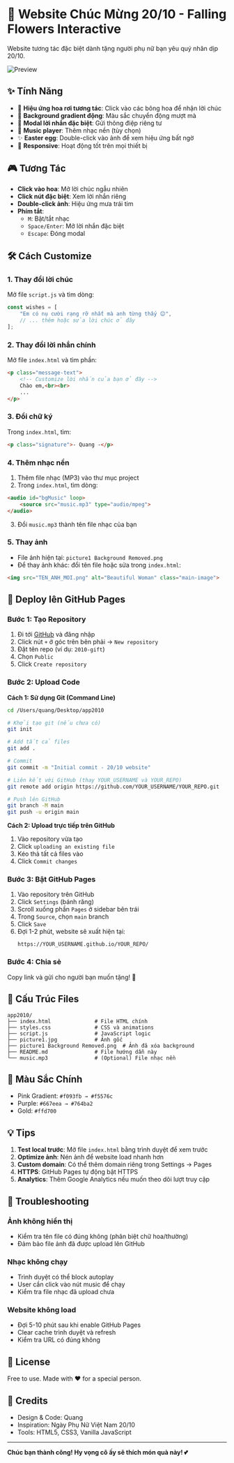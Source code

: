 # 💐 Website Chúc Mừng 20/10 - Falling Flowers Interactive

Website tương tác đặc biệt dành tặng người phụ nữ bạn yêu quý nhân dịp 20/10.

![Preview](preview.png)

## ✨ Tính Năng

- 🌸 **Hiệu ứng hoa rơi tương tác**: Click vào các bông hoa để nhận lời chúc
- 🎨 **Background gradient động**: Màu sắc chuyển động mượt mà
- 💖 **Modal lời nhắn đặc biệt**: Gửi thông điệp riêng tư
- 🎵 **Music player**: Thêm nhạc nền (tùy chọn)
- ✨ **Easter egg**: Double-click vào ảnh để xem hiệu ứng bất ngờ
- 📱 **Responsive**: Hoạt động tốt trên mọi thiết bị

## 🎮 Tương Tác

- **Click vào hoa**: Mở lời chúc ngẫu nhiên
- **Click nút đặc biệt**: Xem lời nhắn riêng
- **Double-click ảnh**: Hiệu ứng mưa trái tim
- **Phím tắt**:
  - `M`: Bật/tắt nhạc
  - `Space/Enter`: Mở lời nhắn đặc biệt
  - `Escape`: Đóng modal

## 🛠️ Cách Customize

### 1. Thay đổi lời chúc

Mở file `script.js` và tìm dòng:

```javascript
const wishes = [
    "Em có nụ cười rạng rỡ nhất mà anh từng thấy 😊",
    // ... thêm hoặc sửa lời chúc ở đây
];
```

### 2. Thay đổi lời nhắn chính

Mở file `index.html` và tìm phần:

```html
<p class="message-text">
    <!-- Customize lời nhắn của bạn ở đây -->
    Chào em,<br><br>
    ...
</p>
```

### 3. Đổi chữ ký

Trong `index.html`, tìm:

```html
<p class="signature">- Quang -</p>
```

### 4. Thêm nhạc nền

1. Thêm file nhạc (MP3) vào thư mục project
2. Trong `index.html`, tìm dòng:

```html
<audio id="bgMusic" loop>
    <source src="music.mp3" type="audio/mpeg">
</audio>
```

3. Đổi `music.mp3` thành tên file nhạc của bạn

### 5. Thay ảnh

- File ảnh hiện tại: `picture1 Background Removed.png`
- Để thay ảnh khác: đổi tên file hoặc sửa trong `index.html`:

```html
<img src="TEN_ANH_MOI.png" alt="Beautiful Woman" class="main-image">
```

## 🚀 Deploy lên GitHub Pages

### Bước 1: Tạo Repository

1. Đi tới [GitHub](https://github.com) và đăng nhập
2. Click nút `+` ở góc trên bên phải → `New repository`
3. Đặt tên repo (ví dụ: `2010-gift`)
4. Chọn `Public`
5. Click `Create repository`

### Bước 2: Upload Code

**Cách 1: Sử dụng Git (Command Line)**

```bash
cd /Users/quang/Desktop/app2010

# Khởi tạo git (nếu chưa có)
git init

# Add tất cả files
git add .

# Commit
git commit -m "Initial commit - 20/10 website"

# Liên kết với GitHub (thay YOUR_USERNAME và YOUR_REPO)
git remote add origin https://github.com/YOUR_USERNAME/YOUR_REPO.git

# Push lên GitHub
git branch -M main
git push -u origin main
```

**Cách 2: Upload trực tiếp trên GitHub**

1. Vào repository vừa tạo
2. Click `uploading an existing file`
3. Kéo thả tất cả files vào
4. Click `Commit changes`

### Bước 3: Bật GitHub Pages

1. Vào repository trên GitHub
2. Click `Settings` (bánh răng)
3. Scroll xuống phần `Pages` ở sidebar bên trái
4. Trong `Source`, chọn `main` branch
5. Click `Save`
6. Đợi 1-2 phút, website sẽ xuất hiện tại:
   ```
   https://YOUR_USERNAME.github.io/YOUR_REPO/
   ```

### Bước 4: Chia sẻ

Copy link và gửi cho người bạn muốn tặng! 💝

## 📁 Cấu Trúc Files

```
app2010/
├── index.html              # File HTML chính
├── styles.css              # CSS và animations
├── script.js               # JavaScript logic
├── picture1.jpg            # Ảnh gốc
├── picture1 Background Removed.png  # Ảnh đã xóa background
├── README.md               # File hướng dẫn này
└── music.mp3               # (Optional) File nhạc nền
```

## 🎨 Màu Sắc Chính

- Pink Gradient: `#f093fb → #f5576c`
- Purple: `#667eea → #764ba2`
- Gold: `#ffd700`

## 💡 Tips

1. **Test local trước**: Mở file `index.html` bằng trình duyệt để xem trước
2. **Optimize ảnh**: Nén ảnh để website load nhanh hơn
3. **Custom domain**: Có thể thêm domain riêng trong Settings → Pages
4. **HTTPS**: GitHub Pages tự động bật HTTPS
5. **Analytics**: Thêm Google Analytics nếu muốn theo dõi lượt truy cập

## 🐛 Troubleshooting

### Ảnh không hiển thị
- Kiểm tra tên file có đúng không (phân biệt chữ hoa/thường)
- Đảm bảo file ảnh đã được upload lên GitHub

### Nhạc không chạy
- Trình duyệt có thể block autoplay
- User cần click vào nút music để chạy
- Kiểm tra file nhạc đã upload chưa

### Website không load
- Đợi 5-10 phút sau khi enable GitHub Pages
- Clear cache trình duyệt và refresh
- Kiểm tra URL có đúng không

## 📝 License

Free to use. Made with ❤️ for a special person.

## 🙏 Credits

- Design & Code: Quang
- Inspiration: Ngày Phụ Nữ Việt Nam 20/10
- Tools: HTML5, CSS3, Vanilla JavaScript

---

**Chúc bạn thành công! Hy vọng cô ấy sẽ thích món quà này! 💕**
